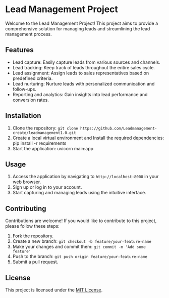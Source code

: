 # Lead Management Project

Welcome to the Lead Management Project! This project aims to provide a comprehensive solution for managing leads and streamlining the lead management process.

## Features

- Lead capture: Easily capture leads from various sources and channels.
- Lead tracking: Keep track of leads throughout the entire sales cycle.
- Lead assignment: Assign leads to sales representatives based on predefined criteria.
- Lead nurturing: Nurture leads with personalized communication and follow-ups.
- Reporting and analytics: Gain insights into lead performance and conversion rates.

## Installation

1. Clone the repository: `git clone https://github.com/Leadmanagement-create/leadmanagement1.0.git`
2. Create a local virtual environment and Install the required dependencies: pip install -r requirements
3. Start the application:  uvicorn main:app

## Usage

1. Access the application by navigating to `http://localhost:8000` in your web browser.
2. Sign up or log in to your account.
3. Start capturing and managing leads using the intuitive interface.

## Contributing

Contributions are welcome! If you would like to contribute to this project, please follow these steps:

1. Fork the repository.
2. Create a new branch: `git checkout -b feature/your-feature-name`
3. Make your changes and commit them: `git commit -m 'Add some feature'`
4. Push to the branch: `git push origin feature/your-feature-name`
5. Submit a pull request.

## License

This project is licensed under the [MIT License](LICENSE).

